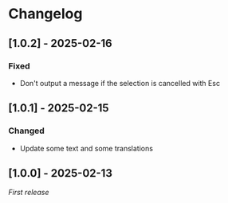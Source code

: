 # Changelog

## [1.0.2] - 2025-02-16

### Fixed

- Don't output a message if the selection is cancelled with Esc

## [1.0.1] - 2025-02-15

### Changed

- Update some text and some translations

## [1.0.0] - 2025-02-13

_First release_
